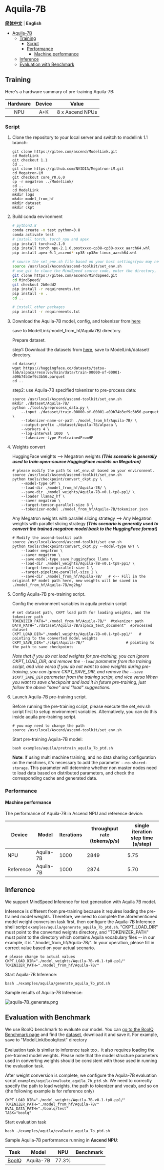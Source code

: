 # Aquila-7B

<p align="left">
        <b><a href="README.md">简体中文</a></b> |
        <b>English</b> 
    </p>
</p>

- [Aquila-7B](#aquila-7b)
  - [Training](#training)
    - [Script](#script)
    - [Performance](#performance)
      - [Machine performance](#machine-performance)
  - [Inference](#inference)
  - [Evaluation with Benchmark](#evaluation-with-benchmark)

## Training

Here's a hardware summary of pre-training Aquila-7B:

| Hardware | Device |      Value      |
| :------: | :----: | :-------------: |
|   NPU   |  A+K  | 8 x Ascend NPUs |

### Script

1. Clone the repository to your local server and switch to modellink 1.1 branch:

    ```shell
    git clone https://gitee.com/ascend/ModelLink.git
    cd ModelLink
    git checkout 1.1
    cd ..
    git clone https://github.com/NVIDIA/Megatron-LM.git
    cd Megatron-LM
    git checkout core_r0.6.0
    cp -r megatron ../ModelLink/
    cd ..
    cd ModelLink
    mkdir logs
    mkdir model_from_hf
    mkdir dataset
    mkdir ckpt
    ```

2. Build conda environment

    ```bash
    # python3.8
    conda create -n test python=3.8
    conda activate test
    # install torch, torch_npu and apex
    pip install torch==2.1.0
    pip install torch_npu-2.1.0.postxxxx-cp38-cp38-xxxx_aarch64.whl
    pip install apex-0.1_ascend*-cp38-cp38m-linux_aarch64.whl

    # source the set_env.sh file based on your host settings(you may need to change the path)
    source /usr/local/Ascend/ascend-toolkit/set_env.sh
    # use git to clone the MindSpeed source code, enter the directory, then install mindspeed package by source code
    git clone https://gitee.com/ascend/MindSpeed.git
    cd MindSpeed/
    git checkout 2b0edd2
    pip install -r requirements.txt
    pip install -e .
    cd ..

    # install other packages
    pip install -r requirements.txt
    ```

3. Download the Aquila-7B model, config, and tokenizer from [here](https://huggingface.co/BAAI/Aquila-7B/tree/main)

    save to ModelLink/model_from_hf/Aquila7B/ directory.


    Prepare dataset.
    
    step1: Download the datasets from [here](https://huggingface.co/datasets/tatsu-lab/alpaca/resolve/main/data/train-00000-of-00001-a09b74b3ef9c3b56.parquet), save to ModelLink/dataset/ directory.
    
    ```shell
    cd dataset/
    wget https://huggingface.co/datasets/tatsu-lab/alpaca/resolve/main/data/train-00000-of-00001-a09b74b3ef9c3b56.parquet
    cd ..
    ```
    
    step2: use Aquila-7B specified tokenizer to pre-process data:
    
    ```shell
    source /usr/local/Ascend/ascend-toolkit/set_env.sh
    mkdir ./dataset/Aquila-7B/
    python ./tools/preprocess_data.py \
        --input ./dataset/train-00000-of-00001-a09b74b3ef9c3b56.parquet \
        --tokenizer-name-or-path ./model_from_hf/Aquila-7B/ \
        --output-prefix ./dataset/Aquila-7B/alpaca \
        --workers 4 \
        --log-interval 1000  \
        --tokenizer-type PretrainedFromHF
    ```

4. Weights convert

    HuggingFace weights --> Megatron weights
    ***(This scenario is generally used to train open-source HuggingFace models on Megatron)***

    ```shell
    # please modify the path to set_env.sh based on your environment.
    source /usr/local/Ascend/ascend-toolkit/set_env.sh
    python tools/checkpoint/convert_ckpt.py \
        --model-type GPT \
        --load-dir ./model_from_hf/Aquila-7B/ \
        --save-dir ./model_weights/Aquila-7B-v0.1-tp8-pp1/ \
        --loader llama2_hf \
        --saver megatron \
        --target-tensor-parallel-size 8 \
        --tokenizer-model ./model_from_hf/Aquila-7B/tokenizer.json
    ```

    Any Megatron weights with parallel slicing strategy --> Any Megatron weights with parallel slicing strategy
    ***(This scenario is generally used to convert the trained megatron model back to the HuggingFace format)***

    ```shell
    # Modify the ascend-toolkit path
    source /usr/local/Ascend/ascend-toolkit/set_env.sh
    python tools/checkpoint/convert_ckpt.py --model-type GPT \
        --loader megatron \
        --saver megatron \
        --save-model-type save_huggingface_llama \
        --load-dir ./model_weights/Aquila-7B-v0.1-tp8-pp1/ \
        --target-tensor-parallel-size 1 \
        --target-pipeline-parallel-size 1 \
        --save-dir ./model_from_hf/Aquila-7B/   # <-- Fill in the original HF model path here, new weights will be saved in ./model_from_hf/Aquila-7B/mg2hg/
    ```

5. Config Aquila-7B pre-training script.

    Config the environment variables in aquila pretrain script

    ```shell
    # set dataset path, CKPT load path for loading weights, and the tokenizer path
    TOKENIZER_PATH="./model_from_hf/Aquila-7B/"  #tokenizer path
    DATA_PATH="./dataset/Aquila-7B/alpaca_text_document"  #processed dataset
    CKPT_LOAD_DIR="./model_weights/Aquila-7B-v0.1-tp8-pp1/"   # pointing to the converted model weights
    CKPT_SAVE_DIR="./ckpt/Aquila-7B/"                   # pointing to the path to save checkpoints
    ```

    *Note that if you do not load weights for pre-training, you can ignore CKPT_LOAD_DIR, and remove the `--load` parameter from the training script, and vice versa*
    *If you do not want to save weights during pre-training, you can ignore CKPT_SAVE_DIR, and remove the `--save $CKPT_SAVE_DIR` parameter from the training script, and vice versa*
    *When you want to save checkpoint and load it in future pre-training, just follow the above "save" and "load" suggestions.*

6. Launch Aquila-7B pre-training script.

    Before running the pre-training script, please execute the set_env.sh script first to setup environment variables. Alternatively, you can do this inside aquila pre-training script.

    ```shell
    # you may need to change the path
    source /usr/local/Ascend/ascend-toolkit/set_env.sh
    ```

    Start pre-training Aquila-7B model:

    ```shell
    bash examples/aquila/pretrain_aquila_7b_ptd.sh
    ```

    **Note**: If using multi machine training, and no data sharing configuration on the mechines, it's necessary to add the parameter `--no-shared-storage`. This parameter will determine whether non master nodes need to load data based on distributed parameters, and check the corresponding cache and generated data.

### Performance

#### Machine performance

The performance of Aquila-7B in Ascend NPU and reference device:

| Device    | Model     | Iterations | throughput rate (tokens/p/s) | single iteration step time (s/step) |
| --------- | --------- | ---------- | ---------------------------- | ----------------------------------- |
| NPU       | Aquila-7B | 1000       | 2849                         | 5.75                                |
| Reference | Aquila-7B | 1000       | 2874                         | 5.70                                |

## Inference

We support MindSpeed Inference for text generation with Aquila 7B model.

Inference is different from pre-training because it requires loading the pre-trained model weights. Therefore, we need to complete the aforementioned model weight conversion task first, then configure the Aquila-7B Inference shell script `examples/aquila/generate_aquila_7b_ptd.sh`. "CKPT_LOAD_DIR" must point to the converted weights directory, and "TOKENIZER_PATH" must point to the directory which contains Aquila vocabulary files -- in our example, it is "./model_from_hf/Aquila-7B/". In your operation, please fill in correct value based on your actual scenario.

```shell
# please change to actual values
CKPT_LOAD_DIR="./model_weights/Aquila-7B-v0.1-tp8-pp1/"
TOKENIZER_PATH="./model_from_hf/Aquila-7B/"
```

Start Aquila-7B Inference:

```shell
bash ./examples/aquila/generate_aquila_7b_ptd.sh
```

Sample results of Aquila-7B Inference:

![aquila-7B_generate.png](https://gitee.com/ascend/ModelLink/raw/master/sources/images/aquila/aquila_7B_generate.png)

## Evaluation with Benchmark

We use BoolQ benchmark to evaluate our model. You can [go to the BoolQ Benchmark page](https://github.com/google-research-datasets/boolean-questions) and find the [dataset](https://storage.cloud.google.com/boolq/dev.jsonl), download it and save it. For example, save to "ModelLink/boolq/test" directory

Evaluation task is similar to inference task too，it also requires loading the pre-trained model weights. Please note that the model structure parameters used in converting weights should be consistent with those used in running the evaluation task.

After weight conversion is complete, we configure the Aquila-7B evaluation script `examples/aquila/evaluate_aquila_7b_ptd.sh`. We need to correctly specify the path to load weights, the path to tokenizer and vocab, and so on (the following example is for reference only)

```shell
CKPT_LOAD_DIR="./model_weights/Aquila-7B-v0.1-tp8-pp1/"
TOKENIZER_PATH="./model_from_hf/Aquila-7B/"
EVAL_DATA_PATH="./boolq/test"
TASK="boolq"
```

Start evaluation task

```shell
bash ./examples/aquila/evaluate_aquila_7b_ptd.sh
```

Sample Aquila-7B performance running in **Ascend NPU**:

| Task                                                                   | Model     | NPU   | Benchmark |
| ---------------------------------------------------------------------- | --------- | ----- | --------- |
| [BoolQ](https://github.com/google-research-datasets/boolean-questions) | Aquila-7B | 77.3% |           |
